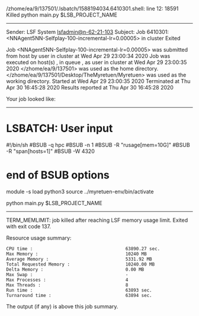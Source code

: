 /zhome/ea/9/137501/.lsbatch/1588194034.6410301.shell: line 12: 18591 Killed                  python main.py $LSB_PROJECT_NAME

------------------------------------------------------------
Sender: LSF System <lsfadmin@n-62-21-103>
Subject: Job 6410301: <NNAgent5NN-Selfplay-100-incremental-lr=0.00005> in cluster <dcc> Exited

Job <NNAgent5NN-Selfplay-100-incremental-lr=0.00005> was submitted from host <n-62-30-6> by user <s183914> in cluster <dcc> at Wed Apr 29 23:00:34 2020
Job was executed on host(s) <n-62-21-103>, in queue <hpc>, as user <s183914> in cluster <dcc> at Wed Apr 29 23:00:35 2020
</zhome/ea/9/137501> was used as the home directory.
</zhome/ea/9/137501/Desktop/TheMyretuen/Myretuen> was used as the working directory.
Started at Wed Apr 29 23:00:35 2020
Terminated at Thu Apr 30 16:45:28 2020
Results reported at Thu Apr 30 16:45:28 2020

Your job looked like:

------------------------------------------------------------
# LSBATCH: User input
#!/bin/sh
#BSUB -q hpc
#BSUB -n 1
#BSUB -R "rusage[mem=10G]"
#BSUB -R "span[hosts=1]"
#BSUB -W 4320
# end of BSUB options

module -s load python3
source ../myretuen-env/bin/activate

python main.py $LSB_PROJECT_NAME


------------------------------------------------------------

TERM_MEMLIMIT: job killed after reaching LSF memory usage limit.
Exited with exit code 137.

Resource usage summary:

    CPU time :                                   63890.27 sec.
    Max Memory :                                 10240 MB
    Average Memory :                             5331.92 MB
    Total Requested Memory :                     10240.00 MB
    Delta Memory :                               0.00 MB
    Max Swap :                                   -
    Max Processes :                              4
    Max Threads :                                8
    Run time :                                   63893 sec.
    Turnaround time :                            63894 sec.

The output (if any) is above this job summary.

